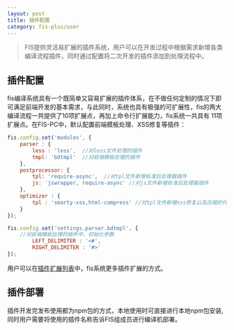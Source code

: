 ```yaml
---
layout: post
title: 插件配置
category: fis-plus/user
---
```


> FIS提供灵活易扩展的插件系统，用户可以在开发过程中根据需求新增各类编译流程插件，同时通过配置将二次开发的插件添加到处理流程中。

## 插件配置

fis编译系统具有一个既简单又容易扩展的插件体系，在不做任何定制的情况下即可满足前端开发的基本需求，与此同时，系统也具有极强的可扩展性，fis的两大编译流程一共提供了10项扩展点，再加上命令行扩展能力，fis系统一共具有 11项扩展点。在FIS-PC中，默认配置前端模板处理、XSS修复等插件：

```javascript
fis.config.set('modules', {
    parser : {
        less : 'less',  //对less文件处理的插件
        tmpl: 'bdtmpl'  //对前端模板处理的插件
    },
    postprocessor: {
        tpl: 'require-async',  //对tpl文件新增标准后处理器插件
        js: 'jswrapper, require-async' //对js文件新增标准后处理器插件
    },
    optimizer : {
        tpl : 'smarty-xss,html-compress' //对tpl文件新增xss修复以及压缩的代码优化器插件
    }
});

fis.config.set('settings.parser.bdtmpl', {
    //对前端模板处理的插件中，初始化参数
        LEFT_DELIMITER : '<#',
        RIGHT_DELIMITER : '#>'
});
```

用户可以在[插件扩展列表](http://fis.baidu.com/docs/advance/plugin-list.html)中，fis系统更多插件扩展的方式。

## 插件部署

插件开发完发布使用都为npm包的方式，本地使用时可直接进行本地npm包安装,同时用户需要将使用的插件名称告诉FIS组成员进行编译机部署。